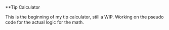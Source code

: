 **Tip Calculator

This is the beginning of my tip calculator, still a WIP. Working on the pseudo code for the actual logic for the math.
